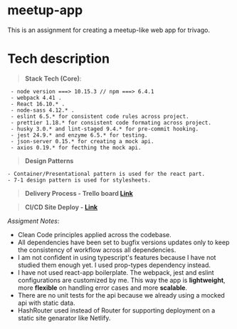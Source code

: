 # meetup-app

This is an assignment for creating a meetup-like web app for trivago.

# Tech description

> **Stack Tech (Core)**:

     - node version ===> 10.15.3 // npm ===> 6.4.1
     - webpack 4.41 .
     - React 16.10.* .
     - node-sass 4.12.* .
     - eslint 6.5.* for consistent code rules across project.
     - prettier 1.18.* for consistent code formating across project.
     - husky 3.0.* and lint-staged 9.4.* for pre-commit hooking.
     - jest 24.9.* and enzyme 6.5.* for testing.
     - json-server 0.15.* for creating a mock api.
     - axios 0.19.* for fecthing the mock api.

> **Design Patterns**

    - Container/Presentational pattern is used for the react part.
    - 7-1 design pattern is used for stylesheets.

> **Delivery Process - Trello board [Link](https://trello.com/b/Vd9rnbZM/trivago-challenge)**

> **CI/CD Site Deploy - [Link](https://happy-visvesvaraya-d5d3bd.netlify.com)**

_Assigment Notes_:

- Clean Code principles applied across the codebase.
- All dependencies have been set to bugfix versions updates only to keep the consistency of workflow across all dependencies.
- I am not confident in using typescript's features because I have not studied them enough yet. I used prop-types dependency instead.
- I have not used react-app boilerplate. The webpack, jest and eslint configurations are customized by me. This way the app is **lightweight**, more **flexible** on handling error cases and more **scalable**.
- There are no unit tests for the api because we already using a mocked api with static data.
- HashRouter used instead of Router for supporting deployment on a static site genarator like Netlify.
